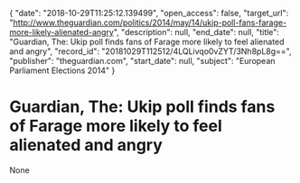 {
  "date": "2018-10-29T11:25:12.139499", 
  "open_access": false, 
  "target_url": "http://www.theguardian.com/politics/2014/may/14/ukip-poll-fans-farage-more-likely-alienated-angry", 
  "description": null, 
  "end_date": null, 
  "title": "Guardian, The: Ukip poll finds fans of Farage more likely to feel alienated and angry", 
  "record_id": "20181029T112512/4LQLivqo0vZYT/3Nh8pL8g==", 
  "publisher": "theguardian.com", 
  "start_date": null, 
  "subject": "European Parliament Elections 2014"
}

# Guardian, The: Ukip poll finds fans of Farage more likely to feel alienated and angry

None